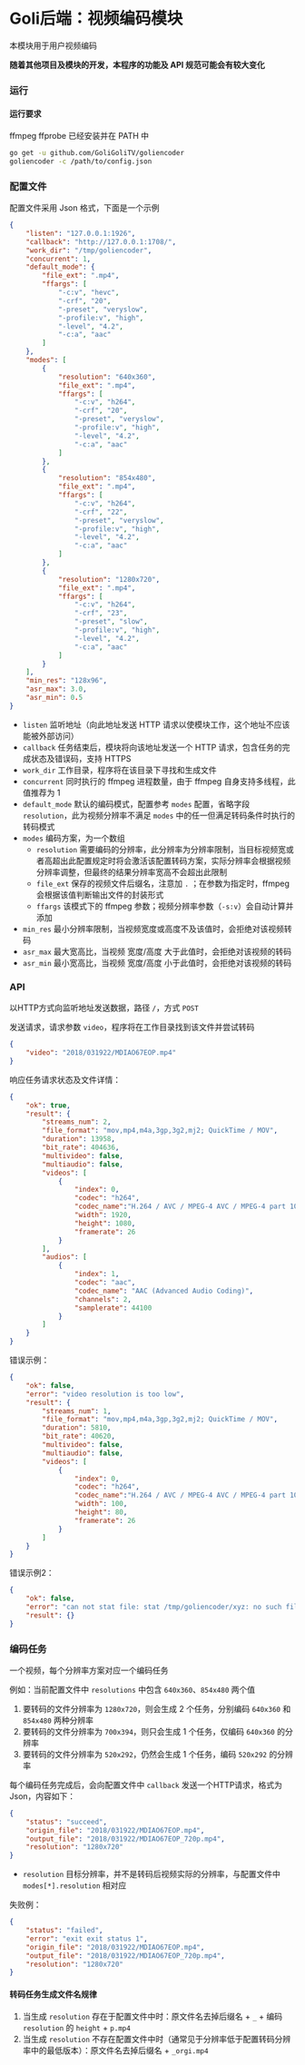 # Goli后端：视频编码模块

本模块用于用户视频编码

**随着其他项目及模块的开发，本程序的功能及 API 规范可能会有较大变化**

### 运行

#### 运行要求

ffmpeg ffprobe 已经安装并在 PATH 中

```bash
go get -u github.com/GoliGoliTV/goliencoder
goliencoder -c /path/to/config.json
```

### 配置文件

配置文件采用 Json 格式，下面是一个示例
```json
{
	"listen": "127.0.0.1:1926",
	"callback": "http://127.0.0.1:1708/",
	"work_dir": "/tmp/goliencoder",
	"concurrent": 1,
	"default_mode": {
		"file_ext": ".mp4",
		"ffargs": [
			"-c:v", "hevc",
			"-crf", "20",
			"-preset", "veryslow",
			"-profile:v", "high",
			"-level", "4.2",
			"-c:a", "aac"
		]
	},
	"modes": [
		{
			"resolution": "640x360",
			"file_ext": ".mp4",
			"ffargs": [
				"-c:v", "h264",
				"-crf", "20",
				"-preset", "veryslow",
				"-profile:v", "high",
				"-level", "4.2",
				"-c:a", "aac"
			]
		},
		{
			"resolution": "854x480",
			"file_ext": ".mp4",
			"ffargs": [
				"-c:v", "h264",
				"-crf", "22",
				"-preset", "veryslow",
				"-profile:v", "high",
				"-level", "4.2",
				"-c:a", "aac"
			]
		},
		{
			"resolution": "1280x720",
			"file_ext": ".mp4",
			"ffargs": [
				"-c:v", "h264",
				"-crf", "23",
				"-preset", "slow",
				"-profile:v", "high",
				"-level", "4.2",
				"-c:a", "aac"
			]
		}
	],
	"min_res": "128x96",
	"asr_max": 3.0,
	"asr_min": 0.5
}
```

* `listen` 监听地址（向此地址发送 HTTP 请求以使模块工作，这个地址不应该能被外部访问）
* `callback` 任务结束后，模块将向该地址发送一个 HTTP 请求，包含任务的完成状态及错误码，支持 HTTPS
* `work_dir` 工作目录，程序将在该目录下寻找和生成文件
* `concurrent` 同时执行的 ffmpeg 进程数量，由于 ffmpeg 自身支持多线程，此值推荐为 1
* `default_mode` 默认的编码模式，配置参考 `modes` 配置，省略字段 `resolution`，此为视频分辨率不满足 `modes` 中的任一但满足转码条件时执行的转码模式
* `modes` 编码方案，为一个数组
	* `resolution` 需要编码的分辨率，此分辨率为分辨率限制，当目标视频宽或者高超出此配置规定时将会激活该配置转码方案，实际分辨率会根据视频分辨率调整，但最终的结果分辨率宽高不会超出此限制
	* `file_ext` 保存的视频文件后缀名，注意加 `.` ；在参数为指定时，ffmpeg 会根据该值判断输出文件的封装形式
	* `ffargs` 该模式下的 ffmpeg 参数；视频分辨率参数（`-s:v`）会自动计算并添加
* `min_res` 最小分辨率限制，当视频宽度或高度不及该值时，会拒绝对该视频转码
* `asr_max` 最大宽高比，当视频 宽度/高度 大于此值时，会拒绝对该视频的转码
* `asr_min` 最小宽高比，当视频 宽度/高度 小于此值时，会拒绝对该视频的转码

### API

以HTTP方式向监听地址发送数据，路径 `/`，方式 `POST`

发送请求，请求参数 `video`，程序将在工作目录找到该文件并尝试转码
```json
{
	"video": "2018/031922/MDIAO67EOP.mp4"
}
```

响应任务请求状态及文件详情：
```json
{
	"ok": true,
	"result": {
		"streams_num": 2,
		"file_format": "mov,mp4,m4a,3gp,3g2,mj2; QuickTime / MOV",
		"duration": 13958,
		"bit_rate": 404636,
		"multivideo": false,
		"multiaudio": false,
		"videos": [
			{
				"index": 0,
				"codec": "h264",
				"codec_name":"H.264 / AVC / MPEG-4 AVC / MPEG-4 part 10",
				"width": 1920,
				"height": 1080,
				"framerate": 26
			}
		],
		"audios": [
			{
				"index": 1,
				"codec": "aac",
				"codec_name": "AAC (Advanced Audio Coding)",
				"channels": 2,
				"samplerate": 44100
			}
		]
	}
}
```
错误示例：
```json
{
	"ok": false,
	"error": "video resolution is too low",
	"result": {
		"streams_num": 1,
		"file_format": "mov,mp4,m4a,3gp,3g2,mj2; QuickTime / MOV",
		"duration": 5810,
		"bit_rate": 40620,
		"multivideo": false,
		"multiaudio": false,
		"videos": [
			{
				"index": 0,
				"codec": "h264",
				"codec_name":"H.264 / AVC / MPEG-4 AVC / MPEG-4 part 10",
				"width": 100,
				"height": 80,
				"framerate": 26
			}
		]
	}
}
```

错误示例2：
```json
{
	"ok": false,
	"error": "can not stat file: stat /tmp/goliencoder/xyz: no such file or directory",
	"result": {}
}
```

### 编码任务

一个视频，每个分辨率方案对应一个编码任务

例如：当前配置文件中 `resolutions` 中包含 `640x360`、`854x480` 两个值

1. 要转码的文件分辨率为 `1280x720`，则会生成 2 个任务，分别编码 `640x360` 和 `854x480` 两种分辨率
1. 要转码的文件分辨率为 `700x394`，则只会生成 1 个任务，仅编码 `640x360` 的分辨率
1. 要转码的文件分辨率为 `520x292`，仍然会生成 1 个任务，编码 `520x292` 的分辨率

每个编码任务完成后，会向配置文件中 `callback` 发送一个HTTP请求，格式为 Json，内容如下：
```json
{
	"status": "succeed",
	"origin_file": "2018/031922/MDIAO67EOP.mp4",
	"output_file": "2018/031922/MDIAO67EOP_720p.mp4",
	"resolution": "1280x720"
}
```

* `resolution` 目标分辨率，并不是转码后视频实际的分辨率，与配置文件中 `modes[*].resolution` 相对应

失败例：
```json
{
	"status": "failed",
	"error": "exit exit status 1",
	"origin_file": "2018/031922/MDIAO67EOP.mp4",
	"output_file": "2018/031922/MDIAO67EOP_720p.mp4",
	"resolution": "1280x720"
}
```

#### 转码任务生成文件名规律

1. 当生成 `resolution` 存在于配置文件中时：原文件名去掉后缀名 + `_` + 编码 `resolution` 的 `height` + `p.mp4`
1. 当生成 `resolution` 不存在配置文件中时（通常见于分辨率低于配置转码分辨率中的最低版本）：原文件名去掉后缀名 + `_orgi.mp4`
